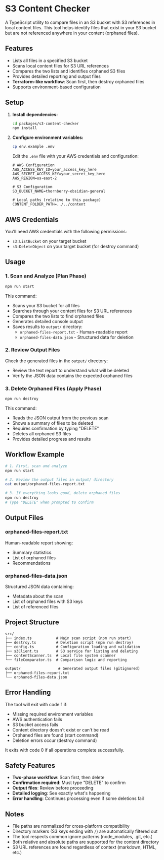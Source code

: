 # S3 Content Checker

A TypeScript utility to compare files in an S3 bucket with S3 references in local content files. This tool helps identify files that exist in your S3 bucket but are not referenced anywhere in your content (orphaned files).

## Features

- Lists all files in a specified S3 bucket
- Scans local content files for S3 URL references
- Compares the two lists and identifies orphaned S3 files
- Provides detailed reporting and output files
- **Terraform-like workflow**: Scan first, then destroy orphaned files
- Supports environment-based configuration

## Setup

1. **Install dependencies:**
   ```bash
   cd packages/s3-content-checker
   npm install
   ```

2. **Configure environment variables:**
   ```bash
   cp env.example .env
   ```

   Edit the `.env` file with your AWS credentials and configuration:
   ```env
   # AWS Configuration
   AWS_ACCESS_KEY_ID=your_access_key_here
   AWS_SECRET_ACCESS_KEY=your_secret_key_here
   AWS_REGION=us-east-2

   # S3 Configuration
   S3_BUCKET_NAME=thornberry-obsidian-general

   # Local paths (relative to this package)
   CONTENT_FOLDER_PATH=../../content
   ```

## AWS Credentials

You'll need AWS credentials with the following permissions:
- `s3:ListBucket` on your target bucket
- `s3:DeleteObject` on your target bucket (for destroy command)

## Usage

### 1. Scan and Analyze (Plan Phase)
```bash
npm run start
```

This command:
- Scans your S3 bucket for all files
- Searches through your content files for S3 URL references
- Compares the two lists to find orphaned files
- Generates detailed console output
- Saves results to `output/` directory:
  - `orphaned-files-report.txt` - Human-readable report
  - `orphaned-files-data.json` - Structured data for deletion

### 2. Review Output Files
Check the generated files in the `output/` directory:
- Review the text report to understand what will be deleted
- Verify the JSON data contains the expected orphaned files

### 3. Delete Orphaned Files (Apply Phase)
```bash
npm run destroy
```

This command:
- Reads the JSON output from the previous scan
- Shows a summary of files to be deleted
- Requires confirmation by typing "DELETE"
- Deletes all orphaned S3 files
- Provides detailed progress and results

## Workflow Example

```bash
# 1. First, scan and analyze
npm run start

# 2. Review the output files in output/ directory
cat output/orphaned-files-report.txt

# 3. If everything looks good, delete orphaned files
npm run destroy
# Type "DELETE" when prompted to confirm
```

## Output Files

### orphaned-files-report.txt
Human-readable report showing:
- Summary statistics
- List of orphaned files
- Recommendations

### orphaned-files-data.json
Structured JSON data containing:
- Metadata about the scan
- List of orphaned files with S3 keys
- List of referenced files

## Project Structure

```
src/
├── index.ts           # Main scan script (npm run start)
├── destroy.ts         # Deletion script (npm run destroy)
├── config.ts          # Configuration loading and validation
├── s3Client.ts        # S3 service for listing and deleting
├── contentScanner.ts  # Local file system scanner
└── fileComparator.ts  # Comparison logic and reporting

output/                 # Generated output files (gitignored)
├── orphaned-files-report.txt
└── orphaned-files-data.json
```

## Error Handling

The tool will exit with code 1 if:
- Missing required environment variables
- AWS authentication fails
- S3 bucket access fails
- Content directory doesn't exist or can't be read
- Orphaned files are found (start command)
- Deletion errors occur (destroy command)

It exits with code 0 if all operations complete successfully.

## Safety Features

- **Two-phase workflow**: Scan first, then delete
- **Confirmation required**: Must type "DELETE" to confirm
- **Output files**: Review before proceeding
- **Detailed logging**: See exactly what's happening
- **Error handling**: Continues processing even if some deletions fail

## Notes

- File paths are normalized for cross-platform compatibility
- Directory markers (S3 keys ending with `/`) are automatically filtered out
- The tool respects common ignore patterns (node_modules, .git, etc.)
- Both relative and absolute paths are supported for the content directory
- S3 URL references are found regardless of context (markdown, HTML, etc.)
